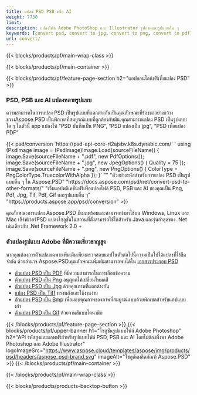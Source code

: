 ```yaml
---
title: แปลง PSD PSB หรือ AI
weight: 7730
limit: 
description: แปลงไฟล์ Adobe PhotoShop และ Illustrator รูปภาพและรูปแบบอื่น ๆ
keywords: [convert psd, convert to jpg, convert to png, convert to pdf]
url: convert/
---
```


{{< blocks/products/pf/main-wrap-class >}}

{{< blocks/products/pf/main-container >}}

{{< blocks/products/pf/feature-page-section h2="แอปออนไลน์ฟรีเพื่อแปลง PSD" >}}
<h3 class="headingpdleft">PSD, PSB และ AI แปลงหลายรูปแบบ</h3>
<p>ความสามารถในการแปลง PSD เป็นรูปแบบที่แตกต่างกันเป็นคุณลักษณะที่ร้องขออย่างกว้างขวางAspose.PSD เป็นพิกเซลที่สมบูรณ์แบบที่ถูกต้องกับมัน.คุณสามารถแปลง PSD เป็นรูปแบบใด ๆ ในตัวนี้ app แปลงให้ “PSD บันทึกเป็น PNG”, “PSD แปลงเป็น jpg”, “PSD เพื่อแปลง PDF”</p>
{{< psd/conversion `https://psd-api-core-rl2ajsbv.k8s.dynabic.com/` 
`    using (PsdImage image = (PsdImage)Image.Load(sourceFileName))
    {
        image.Save(sourceFileName + ".pdf", new PdfOptions());
        image.Save(sourceFileName + ".jpg",  new JpegOptions() { Quality = 75 });
        image.Save(sourceFileName + ".png",  new PngOptions() {  ColorType = PngColorType.TruecolorWithAlpha });
    }` 
"" 
"ตัวอย่างรหัสสำหรับการแปลง PSD เป็นรูปแบบอื่น ๆ ใน Aspose.PSD"  "https://docs.aspose.com/psd/net/convert-psd-to-other-formats/" 
"เว็บแอปพลิเคชันฟรีเพื่อแปลงไฟล์ PSD, PSB และ AI ของคุณเป็น Png, Pdf, Jpg, Tif, Pdf, Gif และรูปแบบอื่น ๆ" "https://products.aspose.app/psd/conversion" >}}
<br />
<p>คุณลักษณะการแปลง Aspose.PSD มีเมฆพร้อมและสามารถนำมาใช้บน Windows, Linux และ Mac เซิร์ฟเวอร์PSD แปลงโซลูชั่นในสถานที่ตั้งสามารถใช้ได้สำหรับ Java และรุ่นล่าสุดของ .Net เช่นเดียวกับ .Net Framework 2.0 +</p>

<h3 class="headingpdleft">ตัวแปลงรูปแบบ Adobe ที่มีความเชี่ยวชาญสูง</h3>
<p>หากคุณต้องการตัวแปลงเฉพาะเพิ่มเติมเพียงตรวจสอบแอปในตัวต่อไปนี้ความเป็นไปได้แปลงที่ไร้ขีด จำกัด ด้วยอำนาจ Aspose.PSD.คุณลักษณะเพิ่มเติมสามารถพบได้ใน <a href="https://docs.aspose.com/psd/">เอกสารประกอบ PSD</a></p>
<ul>
<li><a href="to-pdf">ตัวแปลง PSD เป็น PDF</a> ที่มีความสามารถในการเลือกข้อความ</li>
<li><a href="to-png">ตัวแปลง PSD เป็น Png</a> อนุญาตให้เปลี่ยนโหมดสี</li>
<li><a href="to-jpg">ตัวแปลง PSD เป็น Jpg</a> ด้วยคุณภาพที่แตกต่างกัน</li>
<li><a href="to-tiff">แปลง PSD เป็น Tiff</a> ทรงพลังและใช้งานง่าย</li>
<li><a href="to-bmp">ตัวแปลง PSD เป็น Bmp</a> เพื่อมอบคุณภาพของภาพที่สมบูรณ์แบบด้วยพิกเซลสำหรับแอปแบบเก่า</li>
<li><a href="to-gif">ตัวแปลง PSD เป็น Gif</a> ด้วยจานสีแบบไดนามิก</li>
</ul>

{{< /blocks/products/pf/feature-page-section >}}
{{< blocks/products/pf/upper-banner h1="โซลูชันรูปแบบไฟล์ Adobe Photoshop" h2="API รหัสสูงและแอพฟรีสำหรับรูปแบบไฟล์ PSD, PSB และ AI โดยไม่ต้องพึ่งพา Adobe Photoshop และ Adobe Illustrator" logoImageSrc="https://www.aspose.cloud/templates/aspose/img/products/psd/headers/aspose_psd-brand.svg" imageAlt="โซลูชันผลิตภัณฑ์ Aspose.PSD" >}}
{{< /blocks/products/pf/main-container >}}


{{< /blocks/products/pf/main-wrap-class >}}

{{< blocks/products/products-backtop-button >}}
